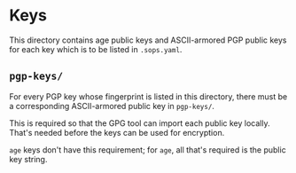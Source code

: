 # Keys

This directory contains age public keys and ASCII-armored PGP public keys for each key which is to be listed in `.sops.yaml`.

## `pgp-keys/`

For every PGP key whose fingerprint is listed in this directory, there must be a corresponding ASCII-armored public key
in `pgp-keys/`.

This is required so that the GPG tool can import each public key locally. That's needed before the keys can be used for encryption.

`age` keys don't have this requirement; for `age`, all that's required is the public key string.
